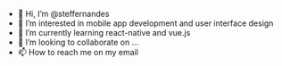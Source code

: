 - 👋 Hi, I’m @steffernandes
- 👀 I’m interested in mobile app development and user interface design
- 🌱 I’m currently learning react-native and vue.js
- 💞️ I’m looking to collaborate on ...
- 📫 How to reach me on my email 

<!---
steffernandes/steffernandes is a ✨ special ✨ repository because its `README.md` (this file) appears on your GitHub profile.
You can click the Preview link to take a look at your changes.
--->
